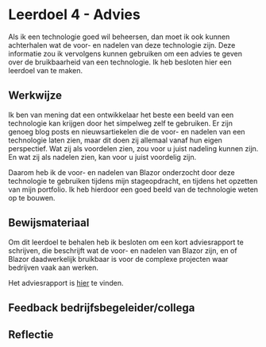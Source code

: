 ﻿# Leerdoel 4 - Advies
Als ik een technologie goed wil beheersen, dan moet ik ook kunnen achterhalen wat de voor- en nadelen van deze technologie zijn. Deze informatie zou ik vervolgens kunnen gebruiken om een advies te geven over de bruikbaarheid van een technologie. Ik heb besloten hier een leerdoel van te maken.

## Werkwijze

Ik ben van mening dat een ontwikkelaar het beste een beeld van een technologie kan krijgen door het simpelweg zelf te gebruiken. Er zijn genoeg blog posts en nieuwsartiekelen die de voor- en nadelen van een technologie laten zien, maar dit doen zij allemaal vanaf hun eigen perspectief. Wat zij als voordelen zien, zou voor u juist nadeling kunnen zijn. En wat zij als nadelen zien, kan voor u juist voordelig zijn.

Daarom heb ik de voor- en nadelen van Blazor onderzocht door deze technologie te gebruiken tijdens mijn stageopdracht, en tijdens het opzetten van mijn portfolio. Ik heb hierdoor een goed beeld van de technologie weten op te bouwen.

## Bewijsmateriaal
Om dit leerdoel te behalen heb ik besloten om een kort adviesrapport te schrijven, die beschrijft wat de voor- en nadelen van Blazor zijn, en of Blazor daadwerkelijk bruikbaar is voor de complexe projecten waar bedrijven vaak aan werken.

Het adviesrapport is [hier](Content/Stage3/Bewijsmateriaal/4) te vinden.


## Feedback bedrijfsbegeleider/collega
## Reflectie
